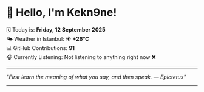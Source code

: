 # 👋 Hello, I'm Kekn9ne!

🗓️ Today is: **Friday, 12 September 2025**  
🌤️ Weather in Istanbul: **☀️   +26°C**  
📊 GitHub Contributions: **91**  
🎧 Currently Listening: Not listening to anything right now ❌

---

_"First learn the meaning of what you say, and then speak. — *Epictetus*"_

---
